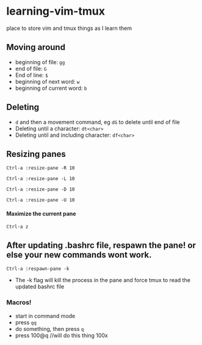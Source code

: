 # learning-vim-tmux
place to store vim and tmux things as I learn them

## Moving around
- beginning of file: `gg`
- end of file: `G`
- End of line: `$`
- beginning of next word: `w`
- beginning of current word: `b`

## Deleting
- `d` and then a movement command, eg `dG` to delete until end of file
- Deleting until a character: `dt<char>`
- Deleting until and including character: `df<char>`

## Resizing panes
`Ctrl-a :resize-pane -R 10`

`Ctrl-a :resize-pane -L 10`

`Ctrl-a :resize-pane -D 10`

`Ctrl-a :resize-pane -U 10`

#### Maximize the current pane
`Ctrl-a z`

## After updating .bashrc file, respawn the pane! or else your new commands wont work.

`Ctrl-a :respawn-pane -k`

- The -k flag will kill the process in the pane and force tmux to read the updated bashrc file


### Macros!
- start in command mode
- press `qq`
- do something, then press `q`
- press 100@q //will do this thing 100x
